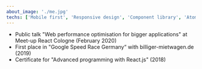 ```yaml
---
about_image: './me.jpg'
techs: ['Mobile first', 'Responsive design', 'Component library', 'Atomic design', 'SPA', 'PWA', 'Quality assurance', 'Browser compatibility', 'TDD', 'Accessibility', 'Web performance', 'REST API', 'German', 'English']
---
```


* Public talk "Web performance optimisation for bigger applications" at Meet-up React Cologne (February 2020)
* First place in "Google Speed Race Germany“ with billiger-mietwagen.de (2019)
* Certificate for "Advanced programming with React.js" (2018)





